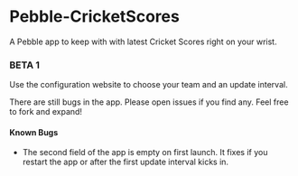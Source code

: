 Pebble-CricketScores
====================
A Pebble app to keep with with latest Cricket Scores right on your wrist.

### BETA 1
Use the configuration website to choose your team and an update interval.

There are still bugs in the app. Please open issues if you find any. Feel free to fork and expand!

#### Known Bugs
* The second field of the app is empty on first launch. It fixes if you restart the app or after the first update interval kicks in.
